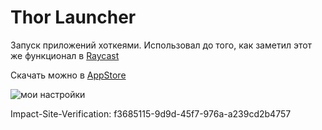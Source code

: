 # Thor Launcher

Запуск приложений хоткеями. Использовал до того, как заметил этот же функционал в [Raycast](raycast.md)

Скачать можно в [AppStore](https://apps.apple.com/en/app/thor-launcher/id1120999687?l=ru&mt=12)

![мои настройки](https://i.imgur.com/Dxft4Bm.png)

Impact-Site-Verification: f3685115-9d9d-45f7-976a-a239cd2b4757
